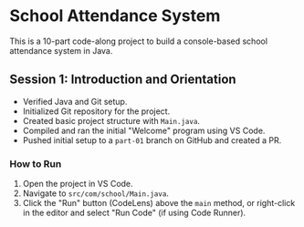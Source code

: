 # School Attendance System
This is a 10-part code-along project to build a console-based school attendance system in Java.

## Session 1: Introduction and Orientation
- Verified Java and Git setup.
- Initialized Git repository for the project.
- Created basic project structure with `Main.java`.
- Compiled and ran the initial "Welcome" program using VS Code.
- Pushed initial setup to a `part-01` branch on GitHub and created a PR.

### How to Run
1. Open the project in VS Code.
2. Navigate to `src/com/school/Main.java`.
3. Click the "Run" button (CodeLens) above the `main` method, or right-click in the editor and select "Run Code" (if using Code Runner).
